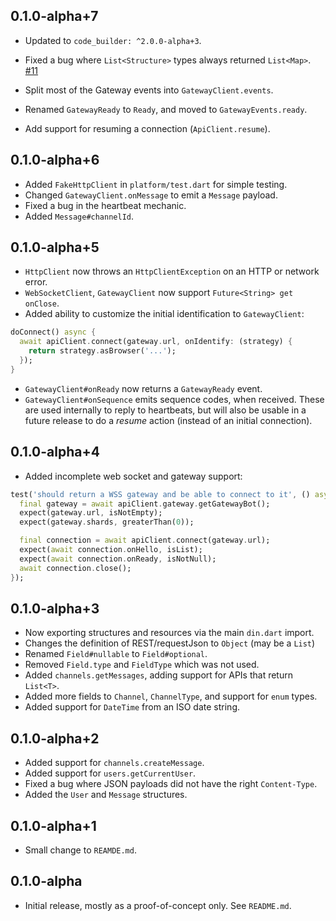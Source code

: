 ## 0.1.0-alpha+7

* Updated to `code_builder: ^2.0.0-alpha+3`.

* Fixed a bug where `List<Structure>` types always returned `List<Map>`. [#11](https://github.com/matanlurey/din/issues/11)

* Split most of the Gateway events into `GatewayClient.events`.
* Renamed `GatewayReady` to `Ready`, and moved to `GatewayEvents.ready`.
* Add support for resuming a connection (`ApiClient.resume`).

## 0.1.0-alpha+6

* Added `FakeHttpClient` in `platform/test.dart` for simple testing.
* Changed `GatewayClient.onMessage` to emit a `Message` payload.
* Fixed a bug in the heartbeat mechanic.
* Added `Message#channelId`.

## 0.1.0-alpha+5

* `HttpClient` now throws an `HttpClientException` on an HTTP or network error.
* `WebSocketClient`, `GatewayClient` now support `Future<String> get onClose`.
* Added ability to customize the initial identification to `GatewayClient`:

```dart
doConnect() async {
  await apiClient.connect(gateway.url, onIdentify: (strategy) {
    return strategy.asBrowser('...');
  });
}
```

* `GatewayClient#onReady` now returns a `GatewayReady` event.
* `GatewayClient#onSequence` emits sequence codes, when received. These are
   used internally to reply to heartbeats, but will also be usable in a future
   release to do a _resume_ action (instead of an initial connection).

## 0.1.0-alpha+4

* Added incomplete web socket and gateway support:

```dart
test('should return a WSS gateway and be able to connect to it', () async {
  final gateway = await apiClient.gateway.getGatewayBot();
  expect(gateway.url, isNotEmpty);
  expect(gateway.shards, greaterThan(0));

  final connection = await apiClient.connect(gateway.url);
  expect(await connection.onHello, isList);
  expect(await connection.onReady, isNotNull);
  await connection.close();
});
```

## 0.1.0-alpha+3

* Now exporting structures and resources via the main `din.dart` import.
* Changes the definition of REST/requestJson to `Object` (may be a `List`)
* Renamed `Field#nullable` to `Field#optional`.
* Removed `Field.type` and `FieldType` which was not used.
* Added `channels.getMessages`, adding support for APIs that return `List<T>`.
* Added more fields to `Channel`, `ChannelType`, and support for `enum` types.
* Added support for `DateTime` from an ISO date string.

## 0.1.0-alpha+2

* Added support for `channels.createMessage`.
* Added support for `users.getCurrentUser`.
* Fixed a bug where JSON payloads did not have the right `Content-Type`.
* Added the `User` and `Message` structures.

## 0.1.0-alpha+1

* Small change to `REAMDE.md`.

## 0.1.0-alpha

* Initial release, mostly as a proof-of-concept only. See `README.md`.
